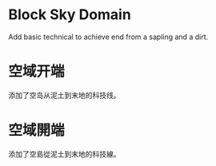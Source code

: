 # Block Sky Domain
Add basic technical to achieve end from a sapling and a dirt.

# 空域开端
添加了空岛从泥土到末地的科技线。

# 空域開端
添加了空島從泥土到末地的科技線。